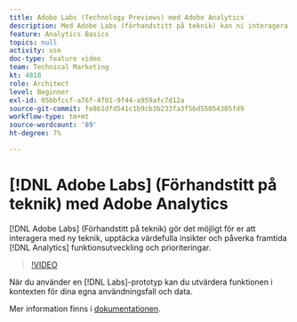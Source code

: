 ```yaml
---
title: Adobe Labs (Technology Previews) med Adobe Analytics
description: Med Adobe Labs (förhandstitt på teknik) kan ni interagera med nya tekniker, upptäcka värdefulla insikter och påverka framtida utveckling och prioriteringar av analysfunktioner.
feature: Analytics Basics
topics: null
activity: use
doc-type: feature video
team: Technical Marketing
kt: 4818
role: Architect
level: Beginner
exl-id: 05bbfccf-a76f-4f01-9f44-a959afc7d12a
source-git-commit: fe861dfd541c1b9cb3b233fa3f56d55054305fd9
workflow-type: tm+mt
source-wordcount: '89'
ht-degree: 7%

---
```


# [!DNL Adobe Labs] (Förhandstitt på teknik) med Adobe Analytics

[!DNL Adobe Labs] (Förhandstitt på teknik) gör det möjligt för er att interagera med ny teknik, upptäcka värdefulla insikter och påverka framtida  [!DNL Analytics] funktionsutveckling och prioriteringar.

>[!VIDEO](https://video.tv.adobe.com/v/32841/?quality=12)

När du använder en [!DNL Labs]-prototyp kan du utvärdera funktionen i kontexten för dina egna användningsfall och data.

Mer information finns i [dokumentationen](https://experienceleague.adobe.com/docs/analytics/analyze/tech-previews/overview.html).
